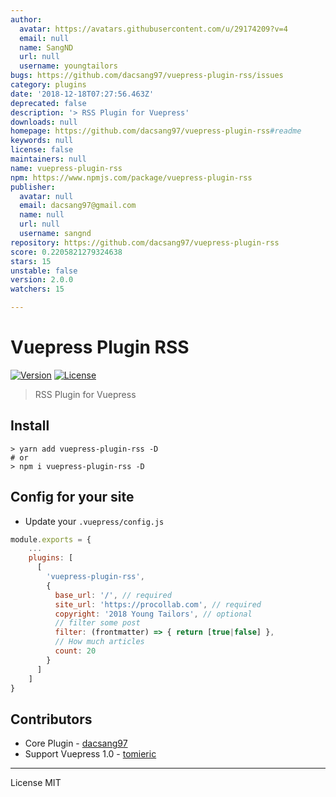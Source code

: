 ```yaml
---
author:
  avatar: https://avatars.githubusercontent.com/u/29174209?v=4
  email: null
  name: SangND
  url: null
  username: youngtailors
bugs: https://github.com/dacsang97/vuepress-plugin-rss/issues
category: plugins
date: '2018-12-18T07:27:56.463Z'
deprecated: false
description: '> RSS Plugin for Vuepress'
downloads: null
homepage: https://github.com/dacsang97/vuepress-plugin-rss#readme
keywords: null
license: false
maintainers: null
name: vuepress-plugin-rss
npm: https://www.npmjs.com/package/vuepress-plugin-rss
publisher:
  avatar: null
  email: dacsang97@gmail.com
  name: null
  url: null
  username: sangnd
repository: https://github.com/dacsang97/vuepress-plugin-rss
score: 0.2205821279324638
stars: 15
unstable: false
version: 2.0.0
watchers: 15

---
```


# Vuepress Plugin RSS

<a href="https://www.npmjs.com/package/vuepress-plugin-rss"><img src="https://img.shields.io/npm/v/vuepress-plugin-rss.svg" alt="Version"></a>
<a href="https://www.npmjs.com/package/vuepress-plugin-rss"><img src="https://img.shields.io/npm/l/vuepress-plugin-rss.svg" alt="License"></a>

> RSS Plugin for Vuepress

## Install

```
> yarn add vuepress-plugin-rss -D
# or
> npm i vuepress-plugin-rss -D
```

## Config for your site

- Update your `.vuepress/config.js`

```js
module.exports = {
    ...
    plugins: [
      [
        'vuepress-plugin-rss',
        {
          base_url: '/', // required
          site_url: 'https://procollab.com', // required
          copyright: '2018 Young Tailors', // optional
          // filter some post
          filter: (frontmatter) => { return [true|false] },
          // How much articles
          count: 20
        }
      ]
    ]
}
```

## Contributors

- Core Plugin - [dacsang97](https://github.com/dacsang97)
- Support Vuepress 1.0 - [tomieric](https://github.com/tomieric)

---

License MIT
